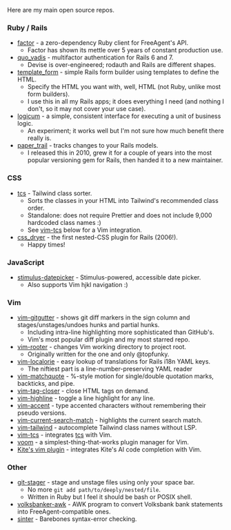 Here are my main open source repos.


### Ruby / Rails

- [factor](//github.com/airblade/factor-public) - a zero-dependency Ruby client for FreeAgent's API.
  - Factor has shown its mettle over 5 years of constant production use.
- [quo_vadis](//github.com/airblade/quo_vadis) - multifactor authentication for Rails 6 and 7.
  - Devise is over-engineered; rodauth and Rails are different shapes.
- [template_form](//github.com/airblade/template_form) - simple Rails form builder using templates to define the HTML.
  - Specify the HTML you want with, well, HTML (not Ruby, unlike most form builders).
  - I use this in all my Rails apps; it does everything I need (and nothing I don't, so it may not cover your use case).
- [logicum](//github.com/airblade/logicum) - a simple, consistent interface for executing a unit of business logic.
  - An experiment; it works well but I'm not sure how much benefit there really is.
- [paper_trail](//github.com/paper-trail-gem/paper_trail) - tracks changes to your Rails models.
  - I released this in 2010, grew it for a couple of years into the most popular versioning gem for Rails, then handed it to a new maintainer.


### CSS

- [tcs](//github.com/airblade/tcs) - Tailwind class sorter.
  - Sorts the classes in your HTML into Tailwind's recommended class order.
  - Standalone: does not require Prettier and does not include 9,000 hardcoded class names :)
  - See [vim-tcs](//github.com/airblade/vim-tcs) below for a Vim integration.
- [css_dryer](//github.com/airblade/css_dryer) - the first nested-CSS plugin for Rails (2006!).
  - Happy times!


### JavaScript
- [stimulus-datepicker](//github.com/airblade/stimulus-datepicker) - Stimulus-powered, accessible date picker.
  - Also supports Vim hjkl navigation :)


### Vim

- [vim-gitgutter](//github.com/airblade/vim-gitgutter) - shows git diff markers in the sign column and stages/unstages/undoes hunks and partial hunks.
  - Including intra-line highlighting more sophisticated than GitHub's.
  - Vim's most popular diff plugin and my most starred repo.
- [vim-rooter](//github.com/airblade/vim-rooter) - changes Vim working directory to project root.
  - Originally written for the one and only @topfunky.
- [vim-localorie](//github.com/airblade/vim-localorie) - easy lookup of translations for Rails i18n YAML keys.
  - The niftiest part is a line-number-preserving YAML reader
- [vim-matchquote](//github.com/airblade/vim-matchquote) - %-style motion for single/double quotation marks, backticks, and pipe.
- [vim-tag-closer](//github.com/airblade/vim-tag-closer) - close HTML tags on demand.
- [vim-highline](//github.com/airblade/vim-highline) - toggle a line highlight for any line.
- [vim-accent](//github.com/airblade/vim-accent) - type accented characters without remembering their pseudo versions.
- [vim-current-search-match](//github.com/airblade/vim-current-search-match) - highlights the current search match.
- [vim-tailwind](//github.com/airblade/vim-tailwind) - autocomplete Tailwind class names without LSP.
- [vim-tcs](//github.com/airblade/vim-tcs) - integrates [tcs](//github.com/airblade/tcs) with Vim.
- [voom](//github.com/airblade/voom) - a simplest-thing-that-works plugin manager for Vim.
- [Kite's vim plugin](//github.com/kiteco/vim-plugin) - integrates Kite's AI code completion with Vim.


### Other

- [git-stager](//github.com/airblade/git-stager) - stage and unstage files using only your space bar.
  - No more `git add path/to/deeply/nested/file`.
  - Written in Ruby but I feel it should be bash or POSIX shell.
- [volksbanker-awk](//github.com/airblade/volksbanker-awk) - AWK program to convert Volksbank bank statements into FreeAgent-compatible ones.
- [sinter](//github.com/airblade/sinter) - Barebones syntax-error checking.
